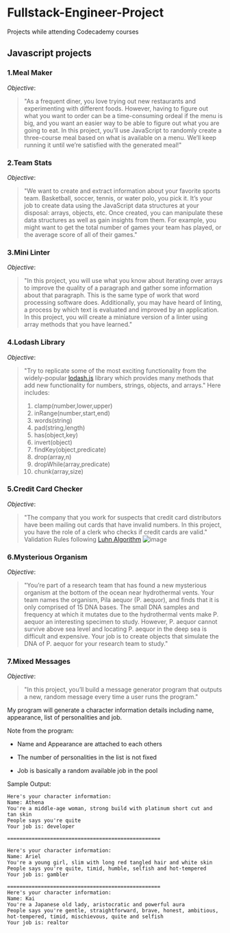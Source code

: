 # Fullstack-Engineer-Project
Projects while attending Codecademy courses

## Javascript projects
### 1.Meal Maker

  *Objective*:
  >"As a frequent diner, you love trying out new restaurants and experimenting with different foods. However, having to figure out what you want to order can be a time-consuming ordeal if the menu is big, and you want an easier way to be able to figure out what you are going to eat.
In this project, you’ll use JavaScript to randomly create a three-course meal based on what is available on a menu. We’ll keep running it until we’re satisfied with the generated meal!"

### 2.Team Stats

  *Objective*:
  >"We want to create and extract information about your favorite sports team. Basketball, soccer, tennis, or water polo, you pick it. It’s your job to create data using the JavaScript data structures at your disposal: arrays, objects, etc. Once created, you can manipulate these data structures as well as gain insights from them. For example, you might want to get the total number of games your team has played, or the average score of all of their games."

### 3.Mini Linter

  *Objective*:
  >"In this project, you will use what you know about iterating over arrays to improve the quality of a paragraph and gather some information about that paragraph. This is the same type of work that word processing software does. Additionally, you may have heard of linting, a process by which text is evaluated and improved by an application. In this project, you will create a miniature version of a linter using array methods that you have learned."

### 4.Lodash Library

  *Objective*:
  >"Try to replicate some of the most exciting functionality from the widely-popular [lodash.js](https://lodash.com/docs/4.17.15) library which provides many methods that add new functionality for numbers, strings, objects, and arrays." 
  >Here includes:
  >1. clamp(number,lower,upper)
  >2. inRange(number,start,end)
  >3. words(string)
  >4. pad(string,length)
  >5. has(object,key)
  >6. invert(object)
  >7. findKey(object,predicate)
  >8. drop(array,n)
  >9. dropWhile(array,predicate)
  >10. chunk(array,size)
 
### 5.Credit Card Checker

  *Objective*:
  >"The company that you work for suspects that credit card distributors have been mailing out cards that have invalid numbers. In this project, you have the role of a clerk who checks if credit cards are valid." 
  >Validation Rules following [Luhn Algorithm](https://en.wikipedia.org/wiki/Luhn_algorithm#Description)
![image](https://user-images.githubusercontent.com/34385686/132255947-3d2ddcfd-4e1d-4594-9a70-7874b90c11ad.png)

### 6.Mysterious Organism

  *Objective*:
  >"You’re part of a research team that has found a new mysterious organism at the bottom of the ocean near hydrothermal vents. Your team names the organism, Pila aequor (P. aequor), and finds that it is only comprised of 15 DNA bases. The small DNA samples and frequency at which it mutates due to the hydrothermal vents make P. aequor an interesting specimen to study. However, P. aequor cannot survive above sea level and locating P. aequor in the deep sea is difficult and expensive. Your job is to create objects that simulate the DNA of P. aequor for your research team to study." 

### 7.Mixed Messages

  *Objective*:
  >"In this project, you’ll build a message generator program that outputs a new, random message every time a user runs the program."

My program will generate a character information details including name, appearance, list of personalities and job.

Note from the program:

* Name and Appearance are attached to each others

* The number of personalities in the list is not fixed

* Job is basically a random available job in the pool

Sample Output:
```
Here's your character information:
Name: Athena
You're a middle-age woman, strong build with platinum short cut and tan skin
People says you're quite
Your job is: developer

==================================================

Here's your character information:
Name: Ariel
You're a young girl, slim with long red tangled hair and white skin
People says you're quite, timid, humble, selfish and hot-tempered
Your job is: gambler

==================================================
Here's your character information:
Name: Kai
You're a Japanese old lady, aristocratic and powerful aura
People says you're gentle, straightforward, brave, honest, ambitious, hot-tempered, timid, mischievous, quite and selfish
Your job is: realtor
```